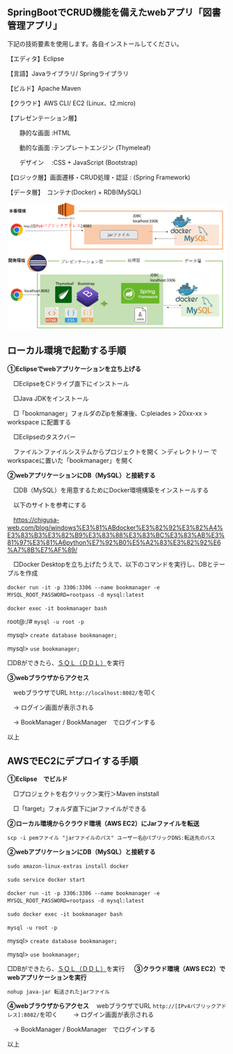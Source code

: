 ## SpringBootでCRUD機能を備えたwebアプリ「図書管理アプリ」

下記の技術要素を使用します。各自インストールしてください。

【エディタ】Eclipse 

【言語】Javaライブラリ/ Springライブラリ

【ビルド】Apache Maven

【クラウド】AWS CLI/ EC2 (Linux、t2.micro)

【プレゼンテーション層】

　　静的な画面 :HTML

　　動的な画面 :テンプレートエンジン (Thymeleaf)

　　デザイン 　:CSS + JavaScript (Bootstrap)

【ロジック層】画面遷移・CRUD処理・認証 : (Spring Framework)

【データ層】　コンテナ(Docker) + RDB(MySQL)

![構成図](./図書管理アプリ構成図.jpg)

## ローカル環境で起動する手順

**①Eclipseでwebアプリケーションを立ち上げる**

　□EclipseをCドライブ直下にインストール

　□Java JDKをインストール

　□「bookmanager」フォルダのZipを解凍後、C:pleiades > 20xx-xx > workspace に配置する

　□Eclipseのタスクバー

　ファイル＞ファイルシステムからプロジェクトを開く ＞ディレクトリー でworkspaceに置いた「bookmanager」を開く

**②webアプリケーションにDB（MySQL）と接続する**

　□DB（MySQL）を用意するためにDocker環境構築をインストールする

　以下のサイトを参考にする

　https://chigusa-web.com/blog/windows%E3%81%ABdocker%E3%82%92%E3%82%A4%E3%83%B3%E3%82%B9%E3%83%88%E3%83%BC%E3%83%AB%E3%81%97%E3%81%A6python%E7%92%B0%E5%A2%83%E3%82%92%E6%A7%8B%E7%AF%89/

　□Docker Desktopを立ち上げたうえで、以下のコマンドを実行し、DBとテーブルを作成

`docker run -it -p 3306:3306 --name bookmanager -e MYSQL_ROOT_PASSWORD=rootpass -d mysql:latest`

`docker exec -it bookmanager bash`

root@:/# `mysql -u root -p`

mysql> `create database bookmanager;`

mysql> `use bookmanager;`

□DBができたら、[ＳＱＬ（ＤＤＬ）](https://github.com/HagaInsector/bookmanager/blob/main/SQL)を実行

**③webブラウザからアクセス**
 
　webブラウザでURL `http://localhost:8082/`を叩く

　→ ログイン画面が表示される

　→ BookManager / BookManager　でログインする


以上

## AWSでEC2にデプロイする手順

**①Eclipse　でビルド**

　□プロジェクトを右クリック＞実行＞Maven inststall

　□「target」フォルダ直下にjarファイルができる

**②ローカル環境からクラウド環境（AWS EC2）にJarファイルを転送**

`scp -i pemファイル "jarファイルのパス" ユーザー名@パブリックDNS:転送先のパス`

**②webアプリケーションにDB（MySQL）と接続する**

`sudo amazon-linux-extras install docker`

`sudo service docker start`

`docker run -it -p 3306:3306 --name bookmanager -e MYSQL_ROOT_PASSWORD=rootpass -d mysql:latest`

`sudo docker exec -it bookmanager bash`

`mysql -u root -p`

mysql> `create database bookmanager;`

mysql> `use bookmanager;`

□DBができたら、[ＳＱＬ（ＤＤＬ）](https://github.com/HagaInsector/bookmanager/blob/main/SQL)を実行
　
**③クラウド環境（AWS EC2）でwebアプリケーションを実行**

 `nohup java-jar 転送されたjarファイル`

**④webブラウザからアクセス**
　webブラウザでURL `http://[IPv4パブリックアドレス]:8082/`を叩く
　
　→ ログイン画面が表示される

　→ BookManager / BookManager　でログインする

以上　




　
